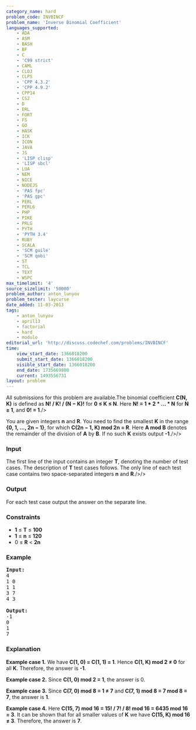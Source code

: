 ```yaml
---
category_name: hard
problem_code: INVBINCF
problem_name: 'Inverse Binomial Coefficient'
languages_supported:
    - ADA
    - ASM
    - BASH
    - BF
    - C
    - 'C99 strict'
    - CAML
    - CLOJ
    - CLPS
    - 'CPP 4.3.2'
    - 'CPP 4.9.2'
    - CPP14
    - CS2
    - D
    - ERL
    - FORT
    - FS
    - GO
    - HASK
    - ICK
    - ICON
    - JAVA
    - JS
    - 'LISP clisp'
    - 'LISP sbcl'
    - LUA
    - NEM
    - NICE
    - NODEJS
    - 'PAS fpc'
    - 'PAS gpc'
    - PERL
    - PERL6
    - PHP
    - PIKE
    - PRLG
    - PYTH
    - 'PYTH 3.4'
    - RUBY
    - SCALA
    - 'SCM guile'
    - 'SCM qobi'
    - ST
    - TCL
    - TEXT
    - WSPC
max_timelimit: '4'
source_sizelimit: '50000'
problem_author: anton_lunyov
problem_tester: laycurse
date_added: 11-03-2013
tags:
    - anton_lunyov
    - april13
    - factorial
    - hard
    - modulo
editorial_url: 'http://discuss.codechef.com/problems/INVBINCF'
time:
    view_start_date: 1366018200
    submit_start_date: 1366018200
    visible_start_date: 1366018200
    end_date: 1735669800
    current: 1493556731
layout: problem
---
```

All submissions for this problem are available.The binomial coefficient **C(N, K)** is defined as **N! / K! / (N − K)!** for **0 ≤ K ≤ N**.
 Here **N! = 1 \* 2 \* ... \* N** for **N ≥ 1**, and **0! = 1**./>

You are given integers **n** and **R**.
 You need to find the smallest **K** in the range **{0, 1, ..., 2n − 1}**, for which **C(2n − 1, K) mod 2n = R**.
 Here **A mod B** denotes the remainder of the division of **A** by **B**. If no such **K** exists output **-1**./>/>

### Input

The first line of the input contains an integer **T**, denoting the number of test cases.
 The description of **T** test cases follows.
 The only line of each test case contains two space-separated integers **n** and **R**./>/>

### Output

For each test case output the answer on the separate line.

### Constraints

- **1** ≤ **T** ≤ **100**
- **1** ≤ **n** ≤ **120**
- 0 ≤ **R** < **2n**

### Example

<pre>
<b>Input:</b>
4
1 0
1 1
3 7
4 3

<b>Output:</b>
-1
0
1
7
</pre>
### Explanation

**Example case 1.** We have **C(1, 0) = C(1, 1) = 1**. Hence **C(1, K) mod 2 ≠ 0** for all **K**. Therefore, the answer is **-1**.

**Example case 2.** Since **C(1, 0) mod 2 = 1**, the answer is 0.

**Example case 3.** Since **C(7, 0) mod 8 = 1 ≠ 7** and **C(7, 1) mod 8 = 7 mod 8 = 7**, the answer is **1**.

**Example case 4.** Here **C(15, 7) mod 16 = 15! / 7! / 8! mod 16 = 6435 mod 16 = 3**. It can be shown that for all smaller values of **K** we have **C(15, K) mod 16 ≠ 3**. Therefore, the answer is **7**.
